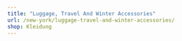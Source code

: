 ```yaml
---
title: "Luggage, Travel And Winter Accessories"
url: /new-york/luggage-travel-and-winter-accessories/
shop: Kleidung
---
```

